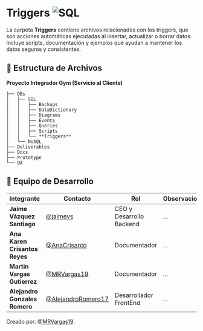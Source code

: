 # **Triggers** ![SQL](https://img.shields.io/badge/SQL-blue?logo=microsoftsqlserver)

La carpeta **Triggers** contiene archivos relacionados con los triggers, que son acciones automáticas ejecutadas al insertar, actualizar o borrar datos. Incluye scripts, documentación y ejemplos que ayudan a mantener los datos seguros y consistentes.

## 📁 **Estructura de Archivos**
**Proyecto Integrador Gym (Servicio al Cliente)**

```plaintext
├── DBs
│   ├── SQL
│   │   ├── Backups
│   │   ├── DataDictionary
│   │   ├── Diagrams
│   │   ├── Events
│   │   ├── Queries
│   │   ├── Scripts
│   │   └── **Triggers**
│   └── NoSQL
├── Deliverables
├── Docs
├── Prototype
└── QA
```

## 👥 **Equipo de Desarrollo**

| **Integrante**                | **Contacto**                                               | **Rol**                  | **Observaciones** |
| ----------------------------- | ---------------------------------------------------------- | ------------------------ | ----------------- |
| **Jaime Vázquez Santiago**    | [@jaimevs](https://github.com/jaimevs)                     | CEO y Desarrollo Backend | ...               |
| **Ana Karen Crisantos Reyes** | [@AnaCrisanto](https://github.com/AnaCrisanto)             | Documentador             | ...               |
| **Martin Vargas Gutierrez**   | [@MRVargas19](https://github.com/MRVargas19)               | Documentador             | ...               |
| **Alejandro Gonzales Romero** | [@AlejandroRomero17](https://github.com/AlejandroRomero17) | Desarrollador FrontEnd   | ...               |


Creado por: [@MRVargas19](https://github.com/MRVargas19).

